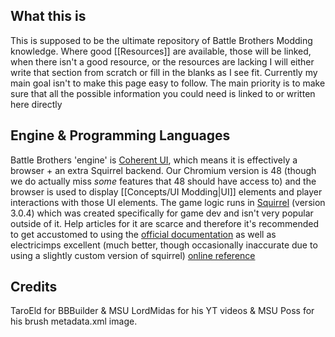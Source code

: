 ## What this is
This is supposed to be the ultimate repository of Battle Brothers Modding knowledge. Where good [[Resources]] are available, those will be linked, when there isn't a good resource, or the resources are lacking I will either write that section from scratch or fill in the blanks as I see fit.
Currently my main goal isn't to make this page easy to follow. The main priority is to make sure that all the possible information you could need is linked to or written here directly
## Engine & Programming Languages
Battle Brothers 'engine' is [Coherent UI](https://coherent-labs.com/Documentation/cpp/db/dbc/_java_script.html), which means it is effectively a browser + an extra Squirrel backend. Our Chromium version is 48 (though we do actually miss *some* features that 48 should have access to) and the browser is used to display [[Concepts/UI Modding|UI]] elements and player interactions with those UI elements. The game logic runs in [Squirrel](http://squirrel-lang.org/) (version 3.0.4) which was created specifically for game dev and isn't very popular outside of it. Help articles for it are scarce and therefore it's recommended to get accustomed to using the [official documentation](http://www.squirrel-lang.org/doc/squirrel3.pdf) as well as electricimps excellent (much better, though occasionally inaccurate due to using a slightly custom version of squirrel) [online reference](https://developer.electricimp.com/squirrel)


## Credits
TaroEld for BBBuilder & MSU
LordMidas for his YT videos & MSU
Poss for his brush metadata.xml image.
